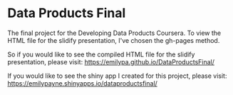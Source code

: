 # Data Products Final
The final project for the Developing Data Products Coursera. To view the HTML file for the slidify presentation, I've chosen the gh-pages method.

So if you would like to see the compiled HTML file for the slidify presentation, please visit: https://emilypa.github.io/DataProductsFinal/

If you would like to see the shiny app I created for this project, please visit:
https://emilypayne.shinyapps.io/dataproductsfinal/



